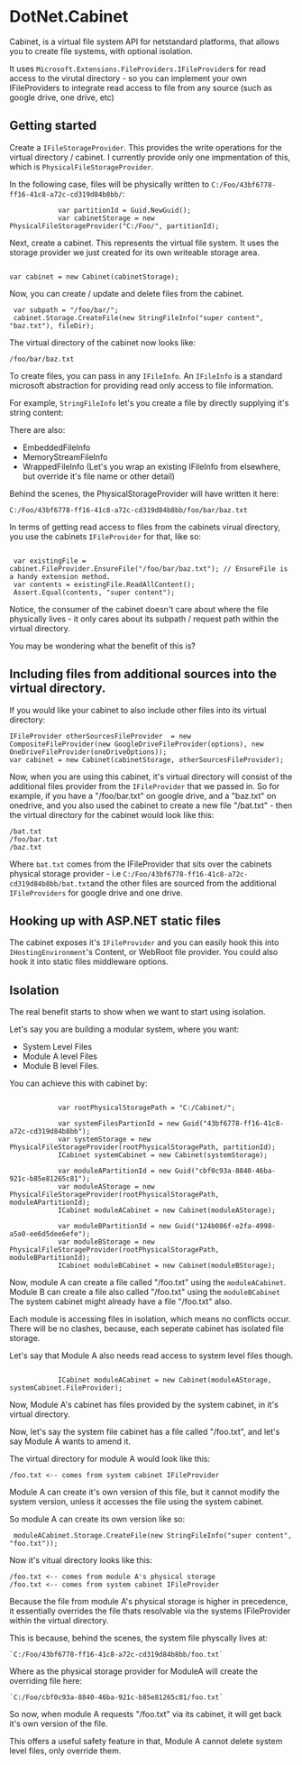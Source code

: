 # DotNet.Cabinet
Cabinet, is a virtual file system API for netstandard platforms, that allows you to create file systems, with optional isolation.

It uses `Microsoft.Extensions.FileProviders.IFileProvider`s for read access to the virutal directory - so you can implement your own 
IFileProviders to integrate read access to file from any source (such as google drive, one drive, etc)

## Getting started

Create a `IFileStorageProvider`. This provides the write operations for the virtual directory / cabinet. I currently provide only one impmentation of this, which is `PhysicalFileStorageProvider`.

In the following case, files will be physically written to `C:/Foo/43bf6778-ff16-41c8-a72c-cd319d84b8bb/`:

```
            var partitionId = Guid.NewGuid();
            var cabinetStorage = new PhysicalFileStorageProvider("C:/Foo/", partitionId);

```

Next, create a cabinet. This represents the virtual file system. It uses the storage provider we just created for its own writeable storage area.

```

var cabinet = new Cabinet(cabinetStorage);

```

Now, you can create / update and delete files from the cabinet.


```
 var subpath = "/foo/bar/";
 cabinet.Storage.CreateFile(new StringFileInfo("super content", "baz.txt"), fileDir);

```

The virtual directory of the cabinet now looks like:

```
/foo/bar/baz.txt
```

To create files, you can pass in any `IFileInfo`. An `IFileInfo` is a standard microsoft abstraction for providing read only access to file information.

For example, `StringFileInfo` let's you create a file by directly supplying it's string content:

There are also:

 - EmbeddedFileInfo
 - MemoryStreamFileInfo
 - WrappedFileInfo (Let's you wrap an existing IFileInfo from elsewhere, but override it's file name or other detail)

Behind the scenes, the PhysicalStorageProvider will have written it here:

`C:/Foo/43bf6778-ff16-41c8-a72c-cd319d84b8bb/foo/bar/baz.txt`

In terms of getting read access to files from the cabinets virual directory, you use the cabinets `IFileProvider` for that, like so:


```

 var existingFile = cabinet.FileProvider.EnsureFile("/foo/bar/baz.txt"); // EnsureFile is a handy extension method.
 var contents = existingFile.ReadAllContent();
 Assert.Equal(contents, "super content");

```

Notice, the consumer of the cabinet doesn't care about where the file physically lives - it only cares about its subpath / request path within the virtual directory.

You may be wondering what the benefit of this is?

## Including files from additional sources into the virtual directory.

If you would like your cabinet to also include other files into its virtual directory:

```
IFileProvider otherSourcesFileProvider  = new CompositeFileProvider(new GoogleDriveFileProvider(options), new OneDriveFileProvider(oneDriveOptions));
var cabinet = new Cabinet(cabinetStorage, otherSourcesFileProvider);

```

Now, when you are using this cabinet, it's virtual directory will consist of the additional files provider from the `IFileProvider` that we passed in. So for example, if you have a "/foo/bar.txt" on google drive, and a "baz.txt" on onedrive, and you also used the cabinet to create a new file "/bat.txt" - then the virtual directory for the cabinet would look like this:

```
/bat.txt
/foo/bar.txt
/baz.txt
```

Where `bat.txt` comes from the IFileProvider that sits over the cabinets physical storage provider - i.e `C:/Foo/43bf6778-ff16-41c8-a72c-cd319d84b8bb/bat.txt`and the other files are sourced from the additional `IFileProviders` for google drive and one drive.

## Hooking up with ASP.NET static files

The cabinet exposes it's `IFileProvider` and you can easily hook this into `IHostingEnvironment`'s Content, or WebRoot file provider.
You could also hook it into static files middleware options.

## Isolation

The real benefit starts to show when we want to start using isolation.

Let's say you are building a modular system, where you want:

- System Level Files
- Module A level Files
- Module B level Files.


You can achieve this with cabinet by:

```

            var rootPhysicalStoragePath = "C:/Cabinet/";
            
            var systemFilesPartionId = new Guid("43bf6778-ff16-41c8-a72c-cd319d84b8bb");
            var systemStorage = new PhysicalFileStorageProvider(rootPhysicalStoragePath, partitionId);
            ICabinet systemCabinet = new Cabinet(systemStorage);
            
            var moduleAPartitionId = new Guid("cbf0c93a-8840-46ba-921c-b85e81265c81");
            var moduleAStorage = new PhysicalFileStorageProvider(rootPhysicalStoragePath, moduleAPartitionId);
            ICabinet moduleACabinet = new Cabinet(moduleAStorage);
                        
            var moduleBPartitionId = new Guid("124b086f-e2fa-4998-a5a0-ee6d5dee6efe");
            var moduleBStorage = new PhysicalFileStorageProvider(rootPhysicalStoragePath, moduleBPartitionId);
            ICabinet moduleBCabinet = new Cabinet(moduleBStorage);

```

Now, module A can create a file called "/foo.txt" using the `moduleACabinet`.
Module B can create a file also called "/foo.txt" using the `moduleBCabinet`
The system cabinet might already have a file "/foo.txt" also.

Each module is accessing files in isolation, which means no conflicts occur.
There will be no clashes, because, each seperate cabinet has isolated file storage.

Let's say that Module A also needs read access to system level files though.

```
            
            ICabinet moduleACabinet = new Cabinet(moduleAStorage, systemCabinet.FileProvider);

```

Now, Module A's cabinet has files provided by the system cabinet, in it's virtual directory.

Now, let's say the system file cabinet has a file called "/foo.txt", and let's say Module A wants to amend it.
 
The virtual directory for module A would look like this:

```
/foo.txt <-- comes from system cabinet IFileProvider

```

Module A can create it's own version of this file, but it cannot modify the system version, unless it accesses the file using the system cabinet.

So module A can create its own version like so:

```
 moduleACabinet.Storage.CreateFile(new StringFileInfo("super content", "foo.txt"));
 ```
 
 Now it's vitual directory looks like this:

```
/foo.txt <-- comes from module A's physical storage
/foo.txt <-- comes from system cabinet IFileProvider

```

Because the file from module A's physical storage is higher in precedence, it essentially overrides the file thats resolvable via the 
systems IFileProvider within the virtual directory.

This is because, behind the scenes, the system file physcally lives at:

```
`C:/Foo/43bf6778-ff16-41c8-a72c-cd319d84b8bb/foo.txt`
```

Where as the physical storage provider for ModuleA will create the overriding file here:

```
`C:/Foo/cbf0c93a-8840-46ba-921c-b85e81265c81/foo.txt`
```

So now, when module A requests "/foo.txt" via its cabinet, it will get back it's own version of the file.

This offers a useful safety feature in that, Module A cannot delete system level files, only override them.
